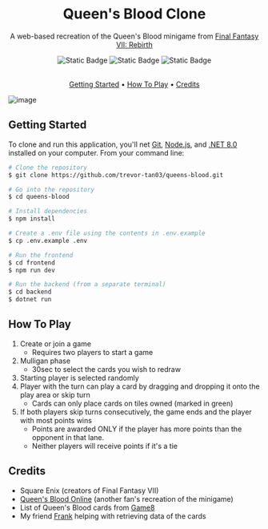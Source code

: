 <!-- Banner here -->
<div align="center">
  <h1>Queen's Blood Clone</h1>
  <p>A web-based recreation of the Queen's Blood minigame from <a href="https://ffvii.square-enix-games.com/en-us/games/rebirth">Final Fantasy VII: Rebirth</a></p>
</div>

<div align="center">
  <img alt="Static Badge" src="https://img.shields.io/badge/.NET-8.0-purple">
  <img alt="Static Badge" src="https://img.shields.io/badge/React-18.3.1-blue">
  <img alt="Static Badge" src="https://img.shields.io/badge/SignalR-2.4.3-cyan">
</div>

<br>

<p align="center">
    <a href="#getting-started">Getting Started</a> •
    <a href="#how-to-play">How To Play</a> •
    <a href="credits">Credits</a>
</p>

![image](https://github.com/user-attachments/assets/0c04e81a-2b8a-42a6-9847-a8c51da3a425)

## Getting Started

To clone and run this application, you'll net [Git](https://git-scm.com/), [Node.js](https://nodejs.org/en), and [.NET 8.0](https://dotnet.microsoft.com/en-us/download/dotnet/8.0) installed on your computer. From your command line:
```bash
# Clone the repository
$ git clone https://github.com/trevor-tan03/queens-blood.git

# Go into the repository
$ cd queens-blood

# Install dependencies
$ npm install

# Create a .env file using the contents in .env.example
$ cp .env.example .env

# Run the frontend
$ cd frontend
$ npm run dev

# Run the backend (from a separate terminal)
$ cd backend
$ dotnet run
```

## How To Play

1. Create or join a game
    - Requires two players to start a game
2. Mulligan phase
    - 30sec to select the cards you wish to redraw
3. Starting player is selected randomly
4. Player with the turn can play a card by dragging and dropping it onto the play area or skip turn
     - Cards can only place cards on tiles owned (marked in green)
5. If both players skip turns consecutively, the game ends and the player with most points wins
     - Points are awarded ONLY if the player has more points than the opponent in that lane.
     - Neither players will receive points if it's a tie

## Credits
- Square Enix (creators of Final Fantasy VII)
- [Queen's Blood Online](https://www.queensbloodonline.com/) (another fan's recreation of the minigame)
- List of Queen's Blood cards from  [Game8](https://game8.co/games/Final-Fantasy-VII-Rebirth/archives/Queens-Blood)
- My friend [Frank](https://github.com/frankpadada) helping with retrieving data of the cards
